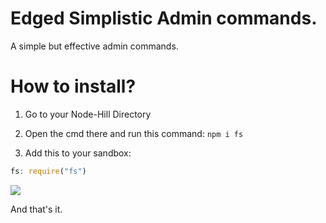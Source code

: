 # Edged Simplistic Admin commands.

A simple but effective admin commands.

# How to install?

1. Go to your Node-Hill Directory

2. Open the cmd there and run this command:
`npm i fs`

3. Add this to your sandbox:
```js
fs: require("fs")
```


![](https://media.discordapp.net/attachments/737259728899539004/740582676108542062/unknown.png?width=686&height=425)



And that's it.

